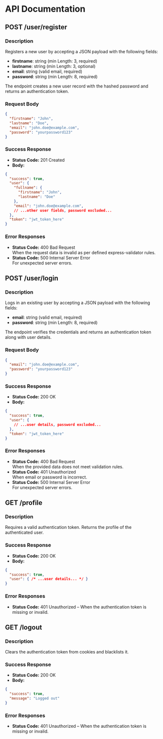 # API Documentation

## POST /user/register

### Description
Registers a new user by accepting a JSON payload with the following fields:
- **firstname**: string (min Length: 3, required)
- **lastname**: string (min Length: 3, optional)
- **email**: string (valid email, required)
- **password**: string (min Length: 8, required)

The endpoint creates a new user record with the hashed password and returns an authentication token.

### Request Body
```json
{
  "firstname": "John",
  "lastname": "Doe",
  "email": "john.doe@example.com",
  "password": "yourpassword123"
}
```

### Success Response
- **Status Code:** 201 Created
- **Body:**
```json
{
  "success": true,
  "user": {
    "fullname": {
      "firstname": "John",
      "lastname": "Doe"
    },
    "email": "john.doe@example.com",
    // ...other user fields, password excluded...
  },
  "token": "jwt_token_here"
}
```

### Error Responses
- **Status Code:** 400 Bad Request  
  When the request data is invalid as per defined express-validator rules.
- **Status Code:** 500 Internal Server Error  
  For unexpected server errors.

## POST /user/login

### Description
Logs in an existing user by accepting a JSON payload with the following fields:
- **email**: string (valid email, required)
- **password**: string (min Length: 8, required)

The endpoint verifies the credentials and returns an authentication token along with user details.

### Request Body
```json
{
  "email": "john.doe@example.com",
  "password": "yourpassword123"
}
```

### Success Response
- **Status Code:** 200 OK
- **Body:**
```json
{
  "success": true,
  "user": {
    // ...user details, password excluded...
  },
  "token": "jwt_token_here"
}
```

### Error Responses
- **Status Code:** 400 Bad Request  
  When the provided data does not meet validation rules.
- **Status Code:** 401 Unauthorized  
  When email or password is incorrect.
- **Status Code:** 500 Internal Server Error  
  For unexpected server errors.

## GET /profile

### Description
Requires a valid authentication token. Returns the profile of the authenticated user.

### Success Response
- **Status Code:** 200 OK  
- **Body:**
```json
{
  "success": true,
  "user": { /* ...user details... */ }
}
```

### Error Responses
- **Status Code:** 401 Unauthorized – When the authentication token is missing or invalid.

## GET /logout

### Description
Clears the authentication token from cookies and blacklists it.

### Success Response
- **Status Code:** 200 OK  
- **Body:**
```json
{
  "success": true,
  "message": "Logged out"
}
```

### Error Responses
- **Status Code:** 401 Unauthorized – When the authentication token is missing or invalid.

<!-- ...other documentation... -->
